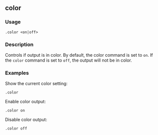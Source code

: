 ## color

### Usage

```text
.color <on|off>
```

### Description

Controls if output is in color. By default, the color command is set to `on`. If the `color` command is set to `off`,
the output will not be in color.

### Examples

Show the current color setting:

```text
.color
```

Enable color output:

```text
.color on
```

Disable color output:

```text
.color off
```
